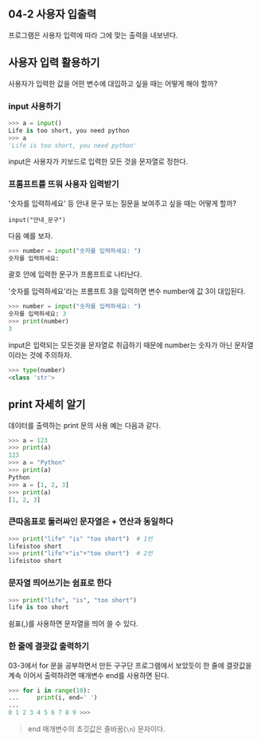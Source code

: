 ## 04-2 사용자 입출력

프로그램은 사용자 입력에 따라 그에 맞는 출력을 내보낸다.

## 사용자 입력 활용하기

사용자가 입력한 값을 어떤 변수에 대입하고 싶을 때는 어떻게 해야 할까?

### input 사용하기

```python
>>> a = input()
Life is too short, you need python
>>> a
'Life is too short, you need python'
```

input은 사용자가 키보드로 입력한 모든 것을 문자열로 정한다.

### 프롬프트를 뜨워 사용자 입력받기

'숫자를 입력하세요' 등 안내 문구 또는 질문을 보여주고 싶을 때는 어떻게 할까?

```
input("안내_문구")
```

다음 예를 보자.

```python
>>> number = input("숫자를 입력하세요: ")
숫자를 입력하세요: 
```

괄호 안에 입력한 문구가 프롬프트로 나타난다.

'숫자를 입력하세요'라는 프롬프트 3을 입력하면 변수 number에 값 3이 대입된다.

```python
>>> number = input("숫자를 입력하세요: ")
숫자를 입력하세요: 3
>>> print(number)
3
```

input은 입력되는 모든것을 문자열로 취급하기 때문에 number는 숫자가 아닌 문자열이라는 것에 주의하자.

```python
>>> type(number)
<class 'str'>
```

## print 자세히 알기

데이터를 출력하는 print 문의 사용 예는 다음과 같다.

```python
>>> a = 123
>>> print(a)
123
>>> a = "Python"
>>> print(a)
Python
>>> a = [1, 2, 3]
>>> print(a)
[1, 2, 3]
```

### 큰따옴표로 둘러싸인 문자열은 + 연산과 동일하다

```python
>>> print("life" "is" "too short")  # 1번
lifeistoo short
>>> print("life"+"is"+"too short")  # 2번
lifeistoo short
```

### 문자열 띄어쓰기는 쉼표로 한다

```python
>>> print("life", "is", "too short")
life is too short
```

쉼표(,)를 사용하면 문자열을 띄어 쓸 수 있다.

### 한 줄에 결괏값 출력하기

03-3에서 for 문을 공부하면서 만든 구구단 프로그램에서 보았듯이 한 줄에 결괏값을 계속 이어서 출력하려면 매개변수 end를 사용하면 된다.

```python
>>> for i in range(10):
...     print(i, end=' ')
...
0 1 2 3 4 5 6 7 8 9 >>>
```

> end 매개변수의 초깃값은 줄바꿈(`\n`) 문자이다.